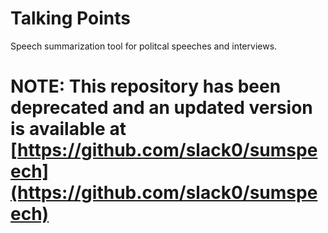 
# Talking Points

Speech summarization tool for politcal speeches and interviews.

# NOTE: This repository has been deprecated and an updated version is available at [https://github.com/slack0/sumspeech](https://github.com/slack0/sumspeech)

